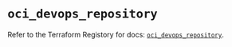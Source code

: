 # `oci_devops_repository`

Refer to the Terraform Registory for docs: [`oci_devops_repository`](https://registry.terraform.io/providers/oracle/oci/6.18.0/docs/resources/devops_repository).
